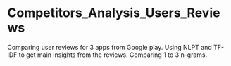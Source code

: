 # Competitors_Analysis_Users_Reviews
Comparing user reviews for 3 apps from Google play.
Using NLPT and TF-IDF to get main insights from the reviews. Comparing 1 to 3 n-grams.
